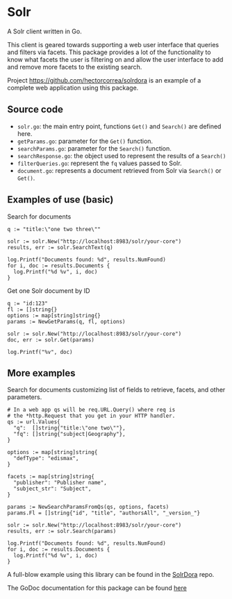 # Solr
A Solr client written in Go.

This client is geared towards supporting a web user interface that queries and filters via facets. This package provides a lot of the functionality to know what facets the user is filtering on and allow the user interface to add and remove more facets to the existing search.

Project https://github.com/hectorcorrea/solrdora is an example of a complete web application using this package.


## Source code

* `solr.go`: the main entry point, functions `Get()` and `Search()` are defined here.
* `getParams.go`: parameter for the `Get()` function.
* `searchParams.go`: parameter for the `Search()` function.
* `searchResponse.go`: the object used to represent the results of a `Search()`
* `filterQueries.go`: represent the `fq` values passed to Solr.
* `document.go`: represents a document retrieved from Solr via `Search()` or `Get()`.


## Examples of use (basic)

Search for documents
```
q := "title:\"one two three\""

solr := solr.New("http://localhost:8983/solr/your-core")
results, err := solr.SearchText(q)

log.Printf("Documents found: %d", results.NumFound)
for i, doc := results.Documents {
  log.Printf("%d %v", i, doc)
}
```

Get one Solr document by ID

```
q := "id:123"
fl := []string{}
options := map[string]string{}
params := NewGetParams(q, fl, options)

solr := solr.New("http://localhost:8983/solr/your-core")
doc, err := solr.Get(params)

log.Printf("%v", doc)
```

## More examples
Search for documents customizing list of fields to retrieve,
facets, and other parameters.
```
# In a web app qs will be req.URL.Query() where req is
# the *http.Request that you get in your HTTP handler.
qs := url.Values{
  "q":  []string{"title:\"one two\""},
  "fq": []string{"subject|Geography"},
}

options := map[string]string{
  "defType": "edismax",
}

facets := map[string]string{
  "publisher": "Publisher name",
  "subject_str": "Subject",
}

params := NewSearchParamsFromQs(qs, options, facets)
params.Fl = []string{"id", "title", "authorsAll", "_version_"}

solr := solr.New("http://localhost:8983/solr/your-core")
results, err := solr.Search(params)

log.Printf("Documents found: %d", results.NumFound)
for i, doc := results.Documents {
  log.Printf("%d %v", i, doc)
}
```

A full-blow example using this library can be found in the
[SolrDora](https://github.com/hectorcorrea/solrdora) repo.

The GoDoc documentation for this package can be found [here](https://godoc.org/github.com/hectorcorrea/solr)
